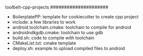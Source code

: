 toolbelt-cpp-projects
#####################

- BoilerplatePP: template for cookiecutter to create cpp project
- include: a few libraries to work
- android.toolchain.cmake: toolchain to compile for android
- androidndkgdb.cmake: toolchain to use gdb
- build.sh: code to compile with toolchain
- CMakeList.txt: cmake template
- deploy.sh: example to upload compiled files to android 
